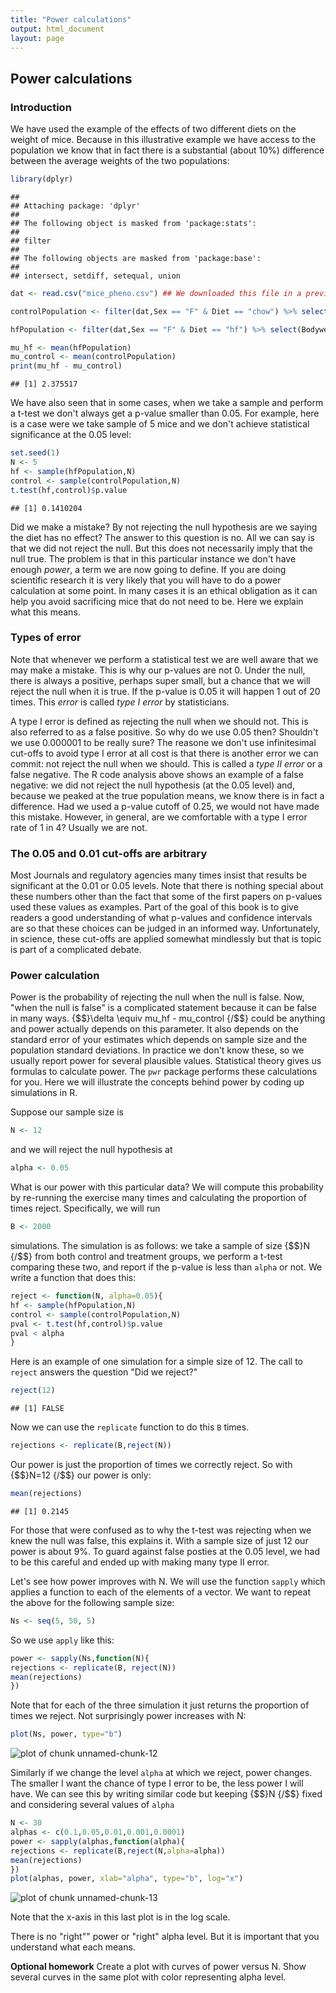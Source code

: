 ```yaml
--- 
title: "Power calculations" 
output: html_document 
layout: page 
--- 
```






## Power calculations 

### Introduction 

We have used the example of the effects of two different diets on the weight of mice. Because in this illustrative example we have access to the population we know that in fact there is a substantial (about 10%) difference between the average weights of the two populations: 


```r 
library(dplyr) 
``` 

``` 
## 
## Attaching package: 'dplyr' 
## 
## The following object is masked from 'package:stats': 
## 
## filter 
## 
## The following objects are masked from 'package:base': 
## 
## intersect, setdiff, setequal, union 
``` 

```r 
dat <- read.csv("mice_pheno.csv") ## We downloaded this file in a previous section 

controlPopulation <- filter(dat,Sex == "F" & Diet == "chow") %>% select(Bodyweight) %>% unlist 

hfPopulation <- filter(dat,Sex == "F" & Diet == "hf") %>% select(Bodyweight) %>% unlist 

mu_hf <- mean(hfPopulation) 
mu_control <- mean(controlPopulation) 
print(mu_hf - mu_control) 
``` 

``` 
## [1] 2.375517 
``` 

We have also seen that in some cases, when we take a sample and perform a t-test we don't always get a p-value smaller than 0.05. For example, here is a case were we take sample of 5 mice and we don't achieve statistical significance at the 0.05 level: 


```r 
set.seed(1) 
N <- 5 
hf <- sample(hfPopulation,N) 
control <- sample(controlPopulation,N) 
t.test(hf,control)$p.value 
``` 

``` 
## [1] 0.1410204 
``` 

Did we make a mistake? By not rejecting the null hypothesis are we saying the diet has no effect? The answer to this question is no. All we can say is that we did not reject the null. But this does not necessarily imply that the null true. The problem is that in this particular instance we don't have enough _power_, a term we are now going to define. If you are doing scientific research it is very likely that you will have to do a power calculation at some point. In many cases it is an ethical obligation as it can help you avoid sacrificing mice that do not need to be. Here we explain what this means. 


### Types of error 

Note that whenever we perform a statistical test we are well aware that we may make a mistake. This is why our p-values are not 0. Under the null, there is always a positive, perhaps super small, but a chance that we will reject the null when it is true. If the p-value is 0.05 it will happen 1 out of 20 times. This *error* is called _type I error_ by statisticians. 

A type I error is defined as rejecting the null when we should not. This is also referred to as a false positive. So why do we use 0.05 then? Shouldn't we use 0.000001 to be really sure? The reasone we don't use infinitesimal cut-offs to avoid type I error at all cost is that there is another error we can commit: not reject the null when we should. This is called a _type II error_ or a false negative. The R code analysis above shows an example of a false negative: we did not reject the null hypothesis (at the 0.05 level) and, because we peaked at the true population means, we know there is in fact a difference. Had we used a p-value cutoff of 0.25, we would not have made this mistake. However, in general, are we comfortable with a type I error rate of 1 in 4? Usually we are not. 


### The 0.05 and 0.01 cut-offs are arbitrary 

Most Journals and regulatory agencies many times insist that results be significant at the 0.01 or 0.05 levels. Note that there is nothing special about these numbers other than the fact that some of the first papers on p-values used these values as examples. Part of the goal of this book is to give readers a good understanding of what p-values and confidence intervals are so that these choices can be judged in an informed way. Unfortunately, in science, these cut-offs are applied somewhat mindlessly but that is topic is part of a complicated debate. 


### Power calculation 

Power is the probability of rejecting the null when the null is false. Now, "when the null is false" is a complicated statement because it can be false in many ways. {$$}\delta \equiv mu_hf - mu_control {/$$} could be anything and power actually depends on this parameter. It also depends on the standard error of your estimates which depends on sample size and the population standard deviations. In practice we don't know these, so we usually report power for several plausible values. Statistical theory gives us formulas to calculate power. The `pwr` package performs these calculations for you. Here we will illustrate the concepts behind power by coding up simulations in R. 

Suppose our sample size is 


```r 
N <- 12 
``` 

and we will reject the null hypothesis at 


```r 
alpha <- 0.05 
``` 

What is our power with this particular data? We will compute this probability by re-running the exercise many times and calculating the proportion of times reject. Specifically, we will run 


```r 
B <- 2000 
``` 

simulations. The simulation is as follows: we take a sample of size {$$}N {/$$} from both control and treatment groups, we perform a t-test comparing these two, and report if the p-value is less than `alpha` or not. We write a function that does this: 


```r 
reject <- function(N, alpha=0.05){ 
hf <- sample(hfPopulation,N) 
control <- sample(controlPopulation,N) 
pval <- t.test(hf,control)$p.value 
pval < alpha 
} 
``` 

Here is an example of one simulation for a simple size of 12. The call to `reject` answers the question "Did we reject?" 

```r 
reject(12) 
``` 

``` 
## [1] FALSE 
``` 

Now we can use the `replicate` function to do this `B` times. 


```r 
rejections <- replicate(B,reject(N)) 
``` 

Our power is just the proportion of times we correctly reject. So with {$$}N=12 {/$$} our power is only: 


```r 
mean(rejections) 
``` 

``` 
## [1] 0.2145 
``` 

For those that were confused as to why the t-test was rejecting when we knew the null was false, this explains it. With a sample size of just 12 our power is about 9%. To guard against false posties at the 0.05 level, we had to be this careful and ended up with making many type II error. 

Let's see how power improves with N. We will use the function `sapply` which applies a function to each of the elements of a vector. We want to repeat the above for the following sample size: 


```r 
Ns <- seq(5, 50, 5) 
``` 

So we use `apply` like this: 

```r 
power <- sapply(Ns,function(N){ 
rejections <- replicate(B, reject(N)) 
mean(rejections) 
}) 
``` 

Note that for each of the three simulation it just returns the proportion of times we reject. Not surprisingly power increases with N: 


```r 
plot(Ns, power, type="b") 
``` 

![plot of chunk unnamed-chunk-12](images/power_calculations-unnamed-chunk-12-1.png) 

Similarly if we change the level `alpha` at which we reject, power changes. The smaller I want the chance of type I error to be, the less power I will have. We can see this by writing similar code but keeping {$$}N {/$$} fixed and considering several values of `alpha` 


```r 
N <- 30 
alphas <- c(0.1,0.05,0.01,0.001,0.0001) 
power <- sapply(alphas,function(alpha){ 
rejections <- replicate(B,reject(N,alpha=alpha)) 
mean(rejections) 
}) 
plot(alphas, power, xlab="alpha", type="b", log="x") 
``` 

![plot of chunk unnamed-chunk-13](images/power_calculations-unnamed-chunk-13-1.png) 

Note that the x-axis in this last plot is in the log scale. 

There is no "right"" power or "right" alpha level. But it is important that you understand what each means. 

<b>Optional homework</b> Create a plot with curves of power versus N. Show several curves in the same plot with color representing alpha level. 
